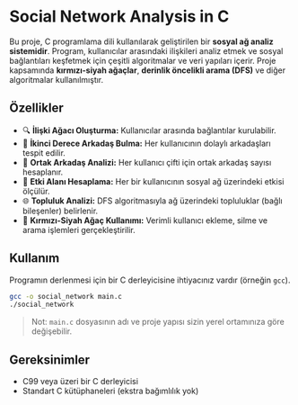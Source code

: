 # Social Network Analysis in C

Bu proje, C programlama dili kullanılarak geliştirilen bir **sosyal ağ analiz sistemidir**. Program, kullanıcılar arasındaki ilişkileri analiz etmek ve sosyal bağlantıları keşfetmek için çeşitli algoritmalar ve veri yapıları içerir. Proje kapsamında **kırmızı-siyah ağaçlar**, **derinlik öncelikli arama (DFS)** ve diğer algoritmalar kullanılmıştır.

## Özellikler

- 🔍 **İlişki Ağacı Oluşturma:** Kullanıcılar arasında bağlantılar kurulabilir.
- 👥 **İkinci Derece Arkadaş Bulma:** Her kullanıcının dolaylı arkadaşları tespit edilir.
- 🤝 **Ortak Arkadaş Analizi:** Her kullanıcı çifti için ortak arkadaş sayısı hesaplanır.
- 📡 **Etki Alanı Hesaplama:** Her bir kullanıcının sosyal ağ üzerindeki etkisi ölçülür.
- 🌐 **Topluluk Analizi:** DFS algoritmasıyla ağ üzerindeki topluluklar (bağlı bileşenler) belirlenir.
- 🌲 **Kırmızı-Siyah Ağaç Kullanımı:** Verimli kullanıcı ekleme, silme ve arama işlemleri gerçekleştirilir.

## Kullanım

Programın derlenmesi için bir C derleyicisine ihtiyacınız vardır (örneğin `gcc`).

```bash
gcc -o social_network main.c
./social_network
```

> Not: `main.c` dosyasının adı ve proje yapısı sizin yerel ortamınıza göre değişebilir.

## Gereksinimler

- C99 veya üzeri bir C derleyicisi
- Standart C kütüphaneleri (ekstra bağımlılık yok)
